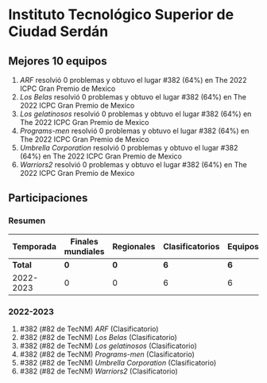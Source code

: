 # Instituto Tecnológico Superior de Ciudad Serdán

## Mejores 10 equipos

1. _ARF_ resolvió 0 problemas y obtuvo el lugar #382 (64%) en The 2022 ICPC Gran Premio de Mexico
1. _Los Belas_ resolvió 0 problemas y obtuvo el lugar #382 (64%) en The 2022 ICPC Gran Premio de Mexico
1. _Los gelatinosos_ resolvió 0 problemas y obtuvo el lugar #382 (64%) en The 2022 ICPC Gran Premio de Mexico
1. _Programs-men_ resolvió 0 problemas y obtuvo el lugar #382 (64%) en The 2022 ICPC Gran Premio de Mexico
1. _Umbrella Corporation_ resolvió 0 problemas y obtuvo el lugar #382 (64%) en The 2022 ICPC Gran Premio de Mexico
1. _Warriors2_ resolvió 0 problemas y obtuvo el lugar #382 (64%) en The 2022 ICPC Gran Premio de Mexico

## Participaciones

### Resumen

| Temporada | Finales mundiales | Regionales | Clasificatorios | Equipos |
| --- | --- | --- | --- | --- |
| **Total** | **0** | **0** | **6** | **6** |
| 2022-2023 | 0 | 0 | 6 | 6 |

### 2022-2023

1. #382 (#82 de TecNM) _ARF_ (Clasificatorio)
1. #382 (#82 de TecNM) _Los Belas_ (Clasificatorio)
1. #382 (#82 de TecNM) _Los gelatinosos_ (Clasificatorio)
1. #382 (#82 de TecNM) _Programs-men_ (Clasificatorio)
1. #382 (#82 de TecNM) _Umbrella Corporation_ (Clasificatorio)
1. #382 (#82 de TecNM) _Warriors2_ (Clasificatorio)



